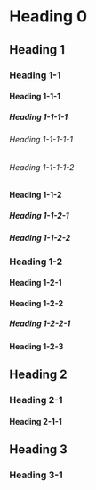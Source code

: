 # Heading 0

## Heading 1

### Heading 1-1

#### Heading 1-1-1

##### Heading 1-1-1-1

###### Heading 1-1-1-1-1

###### Heading 1-1-1-1-2

#### Heading 1-1-2

##### Heading 1-1-2-1

##### Heading 1-1-2-2

### Heading 1-2

#### Heading 1-2-1

#### Heading 1-2-2

##### Heading 1-2-2-1

#### Heading 1-2-3

## Heading 2

### Heading 2-1

#### Heading 2-1-1

## Heading 3

### Heading 3-1
